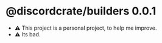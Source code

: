 # @discordcrate/builders 0.0.1

- ⚠️ This project is a personal project, to help me improve.
- ⚠️ Its bad.